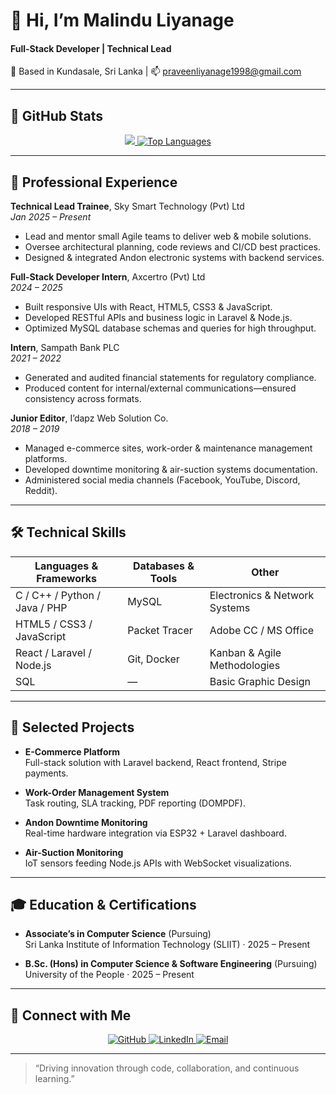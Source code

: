 <!--
  ___  _   _  ___ _   _ ___ _   _  ___ ___  
 | _ \| | | |/ __| | | |_ _| \ | |/ __| _ \ 
 |  _/| |_| | (__| |_| || ||  \| | (_ |   / 
 |_|   \___/ \___|\___/|___|_|\_| \___|_|_\ 
                                            
-->

# 👋 Hi, I’m **Malindu Liyanage**  
#### Full-Stack Developer | Technical Lead
📍 Based in Kundasale, Sri Lanka | 📫 praveenliyanage1998@gmail.com

---

## 🚀 GitHub Stats

<p align="center">
  <a href="https://github.com/DrFace">
<img src="https://github-profile-trophy.vercel.app/?username=DrFace&theme=radical&no-frame=true&column=7" />
  </a>
  <a href="https://github.com/DrFace">
    <img alt="Top Languages" src="https://github-readme-stats.vercel.app/api/top-langs?username=DrFace&layout=compact&theme=radical&hide_border=true" />
  </a>
</p>

---

## 💼 Professional Experience

**Technical Lead Trainee**, Sky Smart Technology (Pvt) Ltd  
*Jan 2025 – Present*  
- Lead and mentor small Agile teams to deliver web & mobile solutions.  
- Oversee architectural planning, code reviews and CI/CD best practices.  
- Designed & integrated Andon electronic systems with backend services.  

**Full-Stack Developer Intern**, Axcertro (Pvt) Ltd  
*2024 – 2025*  
- Built responsive UIs with React, HTML5, CSS3 & JavaScript.  
- Developed RESTful APIs and business logic in Laravel & Node.js.  
- Optimized MySQL database schemas and queries for high throughput.  

**Intern**, Sampath Bank PLC  
*2021 – 2022*  
- Generated and audited financial statements for regulatory compliance.  
- Produced content for internal/external communications—ensured consistency across formats.  

**Junior Editor**, I’dapz Web Solution Co.  
*2018 – 2019*  
- Managed e-commerce sites, work-order & maintenance management platforms.  
- Developed downtime monitoring & air-suction systems documentation.  
- Administered social media channels (Facebook, YouTube, Discord, Reddit).

---

## 🛠 Technical Skills

| **Languages & Frameworks**    | **Databases & Tools**        | **Other**                             |
|-------------------------------|------------------------------|---------------------------------------|
| C / C++ / Python / Java / PHP | MySQL                        | Electronics & Network Systems         |
| HTML5 / CSS3 / JavaScript     | Packet Tracer                | Adobe CC / MS Office                  |
| React / Laravel / Node.js     | Git, Docker                  | Kanban & Agile Methodologies          |
| SQL                           | —                            | Basic Graphic Design                  |

---

## 🚧 Selected Projects

- **E-Commerce Platform**  
  Full-stack solution with Laravel backend, React frontend, Stripe payments.  

- **Work-Order Management System**  
  Task routing, SLA tracking, PDF reporting (DOMPDF).  

- **Andon Downtime Monitoring**  
  Real-time hardware integration via ESP32 + Laravel dashboard.  

- **Air-Suction Monitoring**  
  IoT sensors feeding Node.js APIs with WebSocket visualizations.  

---

## 🎓 Education & Certifications

- **Associate’s in Computer Science** (Pursuing)  
  Sri Lanka Institute of Information Technology (SLIIT) · 2025 – Present  

- **B.Sc. (Hons) in Computer Science & Software Engineering** (Pursuing)
  University of the People · 2025 – Present  


---

## 🤝 Connect with Me

<p align="center">
  <a href="https://github.com/DrFace" target="_blank" rel="noopener">
    <img alt="GitHub" src="https://img.shields.io/badge/GitHub-181717?style=for-the-badge&logo=github&logoColor=white" />
  </a>
  <a href="https://www.linkedin.com/in/malindu-liyanage-2aa273192/" target="_blank" rel="noopener">
    <img alt="LinkedIn" src="https://img.shields.io/badge/LinkedIn-0077B5?style=for-the-badge&logo=linkedin&logoColor=white" />
  </a>
  <a href="mailto:praveenliyanage1998@gmail.com">
    <img alt="Email" src="https://img.shields.io/badge/Email-D14836?style=for-the-badge&logo=gmail&logoColor=white" />
  </a>
</p>

---

> “Driving innovation through code, collaboration, and continuous learning.”  
